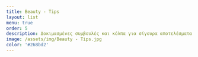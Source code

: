 ```yaml
---
title: Beauty - Tips
layout: list
menu: true
order: 5
description: Δοκιμασμένες συμβουλές και κόλπα για σίγουρα αποτελέσματα!
image: /assets/img/Beauty - Tips.jpg
color: '#268bd2'
---
```


